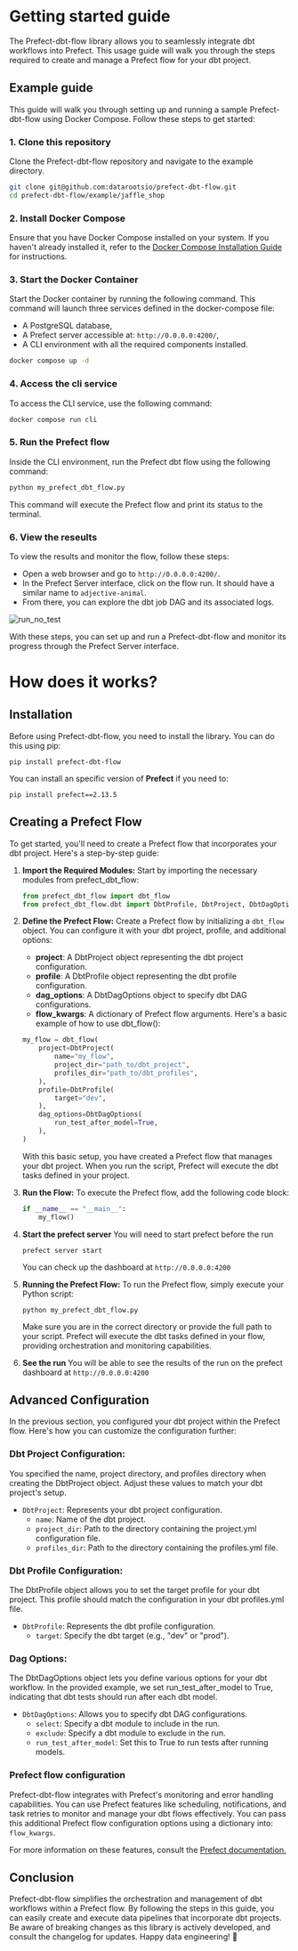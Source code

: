# Getting started guide

The Prefect-dbt-flow library allows you to seamlessly integrate dbt workflows into Prefect. This usage guide will walk you through the steps required to create and manage a Prefect flow for your dbt project.

## Example guide
This guide will walk you through setting up and running a sample Prefect-dbt-flow using Docker Compose. Follow these steps to get started:

### 1. Clone this repository
Clone the Prefect-dbt-flow repository and navigate to the example directory.
```bash
git clone git@github.com:datarootsio/prefect-dbt-flow.git
cd prefect-dbt-flow/example/jaffle_shop
```

### 2. Install Docker Compose
Ensure that you have Docker Compose installed on your system. If you haven't already installed it, refer to the [Docker Compose Installation Guide](https://docs.docker.com/compose/install/) for instructions.

### 3. Start the Docker Container
Start the Docker container by running the following command. This command will launch three services defined in the docker-compose file:
- A PostgreSQL database,
- A Prefect server accessible at: `http://0.0.0.0:4200/`,
- A CLI environment with all the required components installed.
```bash
docker compose up -d
```

### 4. Access the cli service
To access the CLI service, use the following command:
```bash
docker compose run cli
```

### 5. Run the Prefect flow
Inside the CLI environment, run the Prefect dbt flow using the following command:
```bash
python my_prefect_dbt_flow.py
```
This command will execute the Prefect flow and print its status to the terminal.

### 6. View the reseults
To view the results and monitor the flow, follow these steps:
- Open a web browser and go to `http://0.0.0.0:4200/`.
- In the Prefect Server interface, click on the flow run. It should have a similar name to `adjective-animal`.
- From there, you can explore the dbt job DAG and its associated logs.

![run_no_test](docs/images/run_with_test.png)

With these steps, you can set up and run a Prefect-dbt-flow and monitor its progress through the Prefect Server interface.

# How does it works?

## Installation
Before using Prefect-dbt-flow, you need to install the library. You can do this using pip:
```shell
pip install prefect-dbt-flow
```
You can install an specific version of **Prefect** if you need to:
```shell
pip install prefect==2.13.5
```

## Creating a Prefect Flow
To get started, you'll need to create a Prefect flow that incorporates your dbt project. Here's a step-by-step guide:

1. **Import the Required Modules:**
    Start by importing the necessary modules from prefect_dbt_flow:
    ```python
    from prefect_dbt_flow import dbt_flow
    from prefect_dbt_flow.dbt import DbtProfile, DbtProject, DbtDagOptions
    ```

2. **Define the Prefect Flow:**
    Create a Prefect flow by initializing a `dbt_flow` object. You can configure it with your dbt project, profile, and additional options:
    - **project**: A DbtProject object representing the dbt project configuration.
    - **profile**: A DbtProfile object representing the dbt profile configuration.
    - **dag_options**: A DbtDagOptions object to specify dbt DAG configurations.
    - **flow_kwargs**: A dictionary of Prefect flow arguments.
    Here's a basic example of how to use dbt_flow():
    ```python
    my_flow = dbt_flow(
        project=DbtProject(
            name="my_flow",
            project_dir="path_to/dbt_project",
            profiles_dir="path_to/dbt_profiles",
        ),
        profile=DbtProfile(
            target="dev",
        ),
        dag_options=DbtDagOptions(
            run_test_after_model=True,
        ),
    )
    ```
    With this basic setup, you have created a Prefect flow that manages your dbt project. When you run the script, Prefect will execute the dbt tasks defined in your project.

3. **Run the Flow:**
    To execute the Prefect flow, add the following code block:
    ```python
    if __name__ == "__main__":
        my_flow()
    ```

4. **Start the prefect server**
    You will need to start prefect before the run
    ```shell
    prefect server start
    ```
    You can check up the dashboard at `http://0.0.0.0:4200`

5. **Running the Prefect Flow:**
    To run the Prefect flow, simply execute your Python script:
    ```shell
    python my_prefect_dbt_flow.py
    ```
    Make sure you are in the correct directory or provide the full path to your script. Prefect will execute the dbt tasks defined in your flow, providing orchestration and monitoring capabilities.

6. **See the run**
    You will be able to see the results of the run on the prefect dashboard at `http://0.0.0.0:4200`

## Advanced Configuration
In the previous section, you configured your dbt project within the Prefect flow. Here's how you can customize the configuration further:

### Dbt Project Configuration:
You specified the name, project directory, and profiles directory when creating the DbtProject object. Adjust these values to match your dbt project's setup.
- `DbtProject`: Represents your dbt project configuration.
    - `name`: Name of the dbt project.
    - `project_dir`: Path to the directory containing the project.yml configuration file.
    - `profiles_dir`: Path to the directory containing the profiles.yml file.

### Dbt Profile Configuration:
The DbtProfile object allows you to set the target profile for your dbt project. This profile should match the configuration in your dbt profiles.yml file.
- `DbtProfile`: Represents the dbt profile configuration.
    - `target`: Specify the dbt target (e.g., "dev" or "prod").

### Dag Options:
The DbtDagOptions object lets you define various options for your dbt workflow. In the provided example, we set run_test_after_model to True, indicating that dbt tests should run after each dbt model.
- `DbtDagOptions`: Allows you to specify dbt DAG configurations.
    - `select`: Specify a dbt module to include in the run.
    - `exclude`: Specify a dbt module to exclude in the run.
    - `run_test_after_model`: Set this to True to run tests after running models.

### Prefect flow configuration
Prefect-dbt-flow integrates with Prefect's monitoring and error handling capabilities. You can use Prefect features like scheduling, notifications, and task retries to monitor and manage your dbt flows effectively. You can pass this additional Prefect flow configuration options using a dictionary into: `flow_kwargs`.

For more information on these features, consult the [Prefect documentation.](https://docs.prefect.io/2.10.12/api-ref/prefect/flows/#prefect.flows.flow)

## Conclusion
Prefect-dbt-flow simplifies the orchestration and management of dbt workflows within a Prefect flow. By following the steps in this guide, you can easily create and execute data pipelines that incorporate dbt projects. Be aware of breaking changes as this library is actively developed, and consult the changelog for updates. Happy data engineering! :rocket: